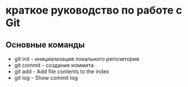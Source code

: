 # краткое руководство по работе с Git
## Основные команды
* git init - инициализация локального репозитория
* git commit - создание коммита
* git add -  Add file contents to the index
* git log - Show commit log